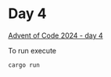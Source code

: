 # Day 4

[Advent of Code 2024 - day 4](https://adventofcode.com/2024/day/4)

To run execute

```
cargo run
```
